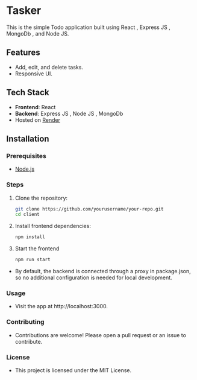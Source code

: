 # Tasker

This is the simple Todo application built using React , Express JS , MongoDb , and Node JS.

## Features

- Add, edit, and delete tasks.
- Responsive UI.

## Tech Stack

- **Frontend**: React 
- **Backend**: Express JS , Node JS , MongoDb
- Hosted on [Render](https://render.com)

## Installation

### Prerequisites

- [Node.js](https://nodejs.org/)

### Steps

1. Clone the repository:

   ```bash
   git clone https://github.com/yourusername/your-repo.git
   cd client
2. Install frontend dependencies:
   ```bash
   npm install
3. Start the frontend
   ```bash
   npm run start
 - By default, the backend is connected through a proxy in package.json, so no additional configuration is needed for local development.

### Usage
   - Visit the app at http://localhost:3000.
### Contributing
   - Contributions are welcome! Please open a pull request or an issue to contribute.

### License
   - This project is licensed under the MIT License.
